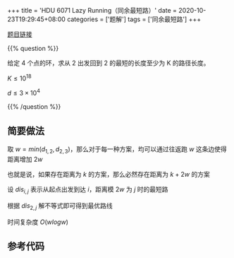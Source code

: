 +++
title = 'HDU 6071 Lazy Running（同余最短路）'
date = 2020-10-23T19:29:45+08:00
categories = ['题解']
tags = ['同余最短路']
+++

[题目链接](http://acm.hdu.edu.cn/showproblem.php?pid=6071)

{{% question %}}

给定 4 个点的环，求从 2 出发回到 2 的最短的长度至少为 K 的路径长度。

$K \le 10^{18}$

$d \le 3 \times 10^4$

{{% /question %}}

<!--more-->

## 简要做法

取 $w = min(d_{1,2}, d_{2,3})$，那么对于每一种方案，均可以通过往返跑 $w$ 这条边使得距离增加 $2w$

也就是说，如果存在距离为 $k$ 的方案，那么必然存在距离为 $k + 2w$ 的方案

设 $dis_{i,j}$ 表示从起点出发到达 $i$，距离模 $2w$ 为 $j$ 时的最短路

根据 $dis_{2,j}$ 解不等式即可得到最优路线

时间复杂度 $O(w log w)$

## 参考代码

```cpp

```
